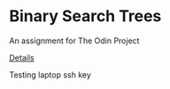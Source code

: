 # Binary Search Trees

An assignment for The Odin Project

[Details](https://www.theodinproject.com/courses/ruby-programming/lessons/data-structures-and-algorithms?ref=lnav)

Testing laptop ssh key